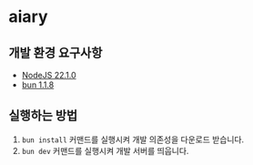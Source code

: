 # aiary

## 개발 환경 요구사항

- [NodeJS 22.1.0](https://nodejs.org)
- [bun 1.1.8](https://bun.sh/docs/installation)

## 실행하는 방법

1. `bun install` 커맨드를 실행시켜 개발 의존성을 다운로드 받습니다.
2. `bun dev` 커맨드를 실행시켜 개발 서버를 띄웁니다.
